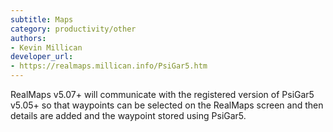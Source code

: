 ```yaml
---
subtitle: Maps
category: productivity/other
authors:
- Kevin Millican
developer_url: 
- https://realmaps.millican.info/PsiGar5.htm
---
```


RealMaps v5.07+ will communicate with the registered version of PsiGar5 v5.05+ so that waypoints can be selected on the RealMaps screen and then details are added and the waypoint stored using PsiGar5.
